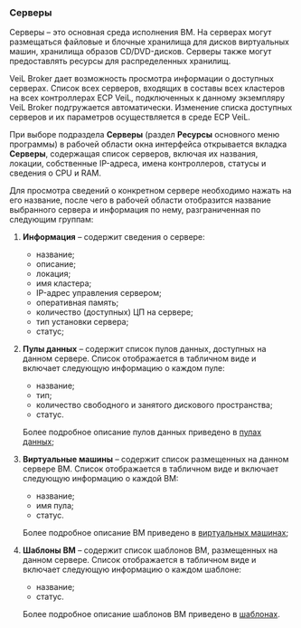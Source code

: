 ### Серверы

Серверы – это основная среда исполнения ВМ. На серверах могут размещаться файловые и блочные 
хранилища для дисков виртуальных машин, хранилища образов CD/DVD-дисков. Серверы также могут 
предоставлять ресурсы для распределенных хранилищ. 

VeiL  Broker дает возможность просмотра информации о доступных серверах. Список всех серверов, 
входящих в составы всех кластеров на всех контроллерах ECP VeiL, подключенных к данному экземпляру 
VeiL Broker подгружается автоматически. Изменение списка доступных серверов и их параметров 
осуществляется в среде ECP VeiL.

При выборе подраздела **Серверы** (раздел **Ресурсы** основного меню программы) в рабочей области 
окна интерфейса открывается вкладка **Серверы**, содержащая список серверов, включая их 
названия, локации, собственные IP-адреса, имена контроллеров, статусы и сведения о CPU и RAM. 

Для просмотра сведений о конкретном сервере необходимо нажать на его название, 
после чего в рабочей области отобразится название выбранного сервера и информация по нему, 
разграниченная по следующим группам:

1. **Информация** – содержит сведения о сервере: 

     - название;
     - описание;
     - локация;
     - имя кластера;
     - IP-адрес управления сервером;
     - оперативная память;
     - количество (доступных) ЦП на сервере;
     - тип установки сервера;
     - статус;

2. **Пулы данных** – содержит список пулов данных, доступных на данном сервере. Список отображается 
в табличном виде и включает следующую информацию о каждом пуле:

     - название;
     - тип;
     - количество свободного и занятого дискового пространства;
     - статус.

   Более подробное описание пулов данных приведено в [пулах данных](datapools.md);

3. **Виртуальные машины** – содержит список размещенных на данном сервере ВМ. Список отображается 
в табличном виде и включает следующую информацию о каждой ВМ:

     - название;
     - имя пула;
     - статус.

   Более подробное описание ВМ приведено в [виртуальных машинах](domains.md);

4. **Шаблоны ВМ** – содержит список шаблонов ВМ, размещенных на данном сервере. Список отображается 
в табличном виде и включает следующую информацию о каждом шаблоне:

     - название;
     - статус.

   Более подробное описание шаблонов ВМ приведено в [шаблонах](templates.md).
